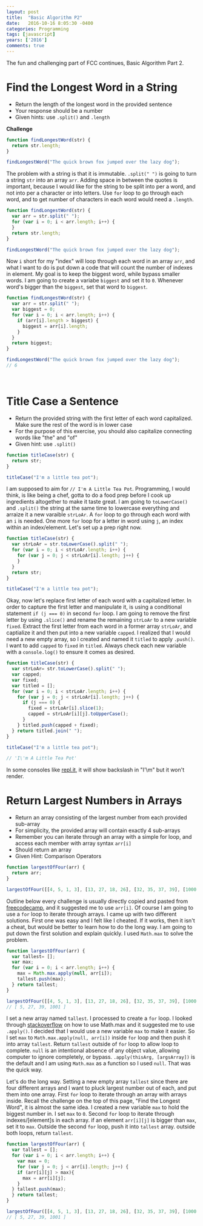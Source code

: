```yaml
---
layout: post
title:  "Basic Algorithm P2"
date:   2016-10-16 8:05:30 -0400
categories: Programming
tags: [javascript]
years: ['2016']
comments: true 
---
```


The fun and challenging part of FCC continues, Basic Algorithm Part 2.

# Find the Longest Word in a String

- Return the length of the longest word in the provided sentence
- Your response should be a number
- Given hints: use `.split()` and `.length`

<strong>Challenge</strong>

```javascript
function findLongestWord(str) {
  return str.length;
}

findLongestWord("The quick brown fox jumped over the lazy dog");
```

The problem with a string is that it is immutable. `.split(" ")` is going to turn a string `str` into an array `arr`. Adding space in between the quotes is important, because I would like for the string to be split into per a word, and not into per a character or into letters. Use `for` loop to go through each word, and to get number of characters in each word would need a `.length`.

```javascript
function findLongestWord(str) {
  var arr = str.split(" ");
  for (var i = 0; i < arr.length; i++) {
  }
  return str.length;
}

findLongestWord("The quick brown fox jumped over the lazy dog");
```

Now `i` short for my "index" will loop through each word in an array `arr`, and what I want to do is put down a code that will count the number of indexes in element. My goal is to keep the biggest word, while bypass smaller words. I am going to create a variabe `biggest` and set it to `0`. Whenever word's bigger than the `biggest`, set that word to `biggest`.

```javascript
function findLongestWord(str) {
  var arr = str.split(" ");
  var biggest = 0;
  for (var i = 0; i < arr.length; i++) {
    if (arr[i].length > biggest) {
      biggest = arr[i].length;
    }
  }
  return biggest;
}

findLongestWord("The quick brown fox jumped over the lazy dog");
// 6
```
<br>

# Title Case a Sentence

- Return the provided string with the first letter of each word capitalized. Make sure the rest of the word is in lower case
- For the purpose of this exercise, you should also capitalize connecting words like "the" and "of"
- Given hint: use `.split()`

```javascript
function titleCase(str) {
  return str;
}

titleCase("I'm a little tea pot");
```
I am supposed to aim for `// I'm A Little Tea Pot`. Programming, I would think, is like being a chef, gotta to do a food prep before I cook up ingredients altogether to make it taste great. I am going to `toLowerCase()` and `.split()` the string at the same time to lowercase everything and arraize it a new varaible `strLoAr`. A `for` loop to go through each word with an `i` is needed. One more `for` loop for a letter in word using `j`, an index within an index/element. Let's set up a prep right now.  

```javascript
function titleCase(str) {
  var strLoAr = str.toLowerCase().split(" ");
  for (var i = 0; i < strLoAr.length; i++) {
    for (var j = 0; j < strLoAr[i].length; j++) {
    }
  }
  return str;
}

titleCase("I'm a little tea pot");
```
Okay, now let's replace first letter of each word with a capitalized letter. In order to capture the first letter and manipulate it, is using a conditional statement `if (j === 0)` in second `for` loop. I am going to remove the first letter by using `.slice()` and rename the remaining `strLoAr` to a new variable `fixed`. Extract the first letter from each word in a former array `strLoAr`, and captialize it and then put into a new variable `capped`. I realized that I would need a new empty array, so I created and named it `titled` to apply `.push()`. I want to add `capped` to `fixed` in `titled`. Always check each new variable with a `console.log()` to ensure it comes as desired.

```javascript
function titleCase(str) {
  var strLoAr= str.toLowerCase().split(" ");
  var capped;
  var fixed;
  var titled = [];
  for (var i = 0; i < strLoAr.length; i++) {
    for (var j = 0; j < strLoAr[i].length; j++) {
      if (j === 0) {
        fixed = strLoAr[i].slice(1);
        capped = strLoAr[i][j].toUpperCase();
      }
    } titled.push(capped + fixed);
  } return titled.join(" ");
}

titleCase("I'm a little tea pot");

// 'I\'m A Little Tea Pot'
```

In some consoles like [repl.it][repl.it], it will show backslash in "I'\m" but it won't render.
<br>

# Return Largest Numbers in Arrays

- Return an array consisting of the largest number from each provided sub-array
- For simplicity, the provided array will contain exactly 4 sub-arrays
- Remember you can iterate through an array with a simple for loop, and access each member with array syntax `arr[i]`
- Should return an array
- Given Hint: Comparison Operators

```javascript
function largestOfFour(arr) {
  return arr;
}

largestOfFour([[4, 5, 1, 3], [13, 27, 18, 26], [32, 35, 37, 39], [1000, 1001, 857, 1]]);
```

Outline below every challenge is usually directly copied and pasted from [freecodecamp][fcc], and it suggested me to use `arr[i]`. Of course I am going to use a `for` loop to iterate through arrays. I came up with two different solutions. First one was easy and I felt like I cheated. If it works, then it isn't a cheat, but would be better to learn how to do the long way. I am going to put down the first solution and explain quickly. I used `Math.max` to solve the problem.

```javascript
function largestOfFour(arr) {
  var tallest= [];
  var max;
  for (var i = 0; i < arr.length; i++) {
    max = Math.max.apply(null, arr[i]);
    tallest.push(max);
  } return tallest;
}

largestOfFour([[4, 5, 1, 3], [13, 27, 18, 26], [32, 35, 37, 39], [1000, 1001, 857, 1]]);
// [ 5, 27, 39, 1001 ]
```
I set a new array named `tallest`. I processed to create a `for` loop. I looked through [stackoverflow][sof] on how to use Math.max and it suggested me to use `.apply()`. I decided that I would use a new variable `max` to make it easier. So I set `max` to `Math.max.apply(null, arr[i])` inside `for` loop and then push it into array `tallest`. Return `tallest` outside of `for` loop to allow loop to complete. `null` is an intentional absence of any object value, allowing computer to ignore completely, or bypass. `.apply(thisArg, [argsArray])` is the default and I am using `Math.max` as a function so I used `null`. That was the quick way.

Let's do the long way. Setting a new empty array `tallest` since there are four different arrays and I want to pluck largest number out of each, and put them into one array. First `for` loop to iterate through an array with arrays inside. Recall the challenge on the top of this page, "Find the Longest Word", it is almost the same idea. I created a new variable `max` to hold the biggest number in. I set `max` to `0`. Second `for` loop to iterate through indexes/[element]s in each array. if an element `arr[i][j]` is bigger than `max`, set it to `max`. Outside the second `for` loop, push it into `tallest` array. outside both loops, return `tallest`.

```javascript
function largestOfFour(arr) {
  var tallest = [];
  for (var i = 0; i < arr.length; i++) {
    var max = 0;
    for (var j = 0; j < arr[i].length; j++) {
    if (arr[i][j] > max){
      max = arr[i][j];
    }
  } tallest.push(max);
  } return tallest;
}

largestOfFour([[4, 5, 1, 3], [13, 27, 18, 26], [32, 35, 37, 39], [1000, 1001, 857, 1]]);
// [ 5, 27, 39, 1001 ]
```

[repl.it]: https://repl.it
[fcc]: https://freecodecamp.com
[sof]: https://stackoverflow.com
